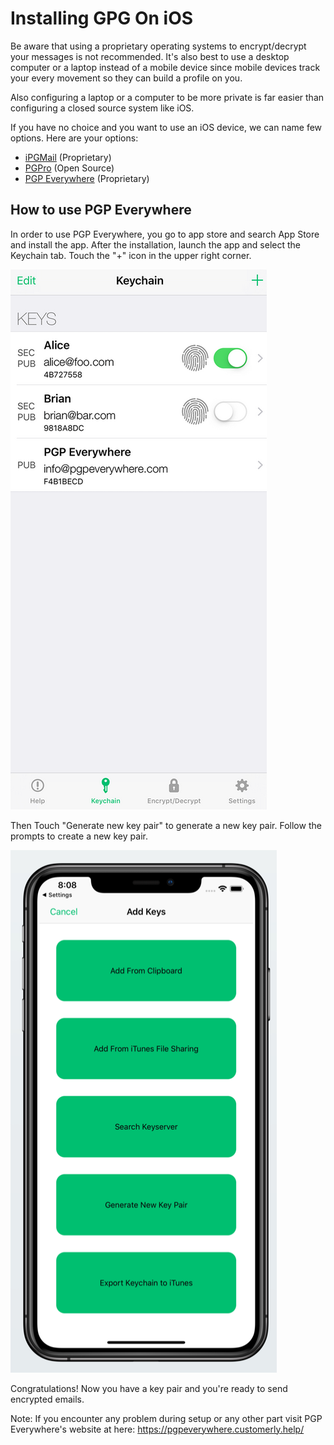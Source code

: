 Installing GPG On iOS
===

Be aware that using a proprietary operating systems to encrypt/decrypt your messages is not recommended. It's also best to use a desktop computer or a laptop instead of a mobile device since mobile devices track your every movement so they can build a profile on you.

Also configuring a laptop or a computer to be more private is far easier than configuring a closed source system like iOS.

If you have no choice and you want to use an iOS device, we can name few options. Here are your options:

- [iPGMail](https://ipgmail.com/) (Proprietary)
- [PGPro](https://pgpro.app/) (Open Source)
- [PGP Everywhere](http://pgpeverywhere.com/) (Proprietary)


How to use PGP Everywhere
---

In order to use PGP Everywhere, you go to app store and search App Store and install the app. After the installation, launch the app and select the Keychain tab. Touch the "+" icon in the upper right corner.

![](pgp_everywhere_ios.png)

Then Touch "Generate new key pair" to generate a new key pair. Follow the prompts to create a new key pair.

![Generate Key Pair](generate_key.png)

Congratulations! Now you have a key pair and you're ready to send encrypted emails.

Note: If you encounter any problem during setup or any other part visit PGP Everywhere's website at here: https://pgpeverywhere.customerly.help/

